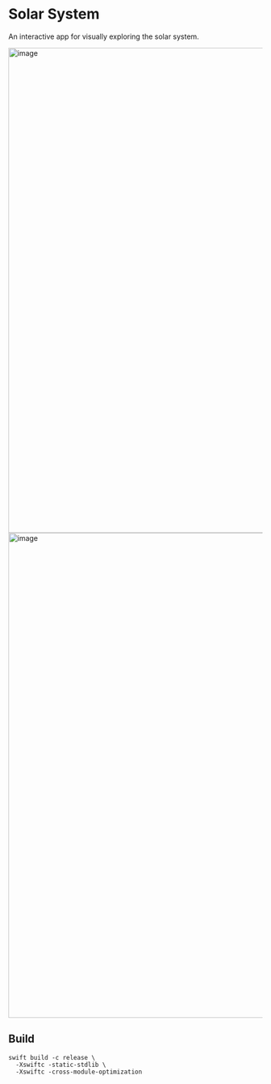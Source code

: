 # Solar System

An interactive app for visually exploring the solar system.

<img width="960" alt="image" src="https://github.com/jaroshevskii/solar-system/assets/72662383/39bc10cc-2906-403a-af1a-ffaf77f5edce">
<img width="960" alt="image" src="https://github.com/jaroshevskii/solar-system/assets/72662383/460873e7-7d27-4ccc-b29a-688b0326ee54">

## Build

```
swift build -c release \
  -Xswiftc -static-stdlib \
  -Xswiftc -cross-module-optimization
```
